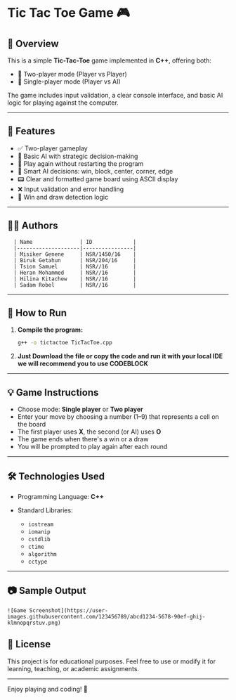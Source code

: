  
# Tic Tac Toe Game 🎮

## 📌 Overview

This is a simple **Tic-Tac-Toe** game implemented in **C++**, offering both:
- 👥 Two-player mode (Player vs Player)
- 🤖 Single-player mode (Player vs AI)

The game includes input validation, a clear console interface, and basic AI logic for playing against the computer.

---

## 📁 Features

- ✅ Two-player gameplay
- 🤖 Basic AI with strategic decision-making
- 🔁 Play again without restarting the program
- 🧠 Smart AI decisions: win, block, center, corner, edge
- 📟 Clear and formatted game board using ASCII display
- ❌ Input validation and error handling
- 🎯 Win and draw detection logic

---

## 👨‍💻 Authors

      | Name               | ID             |
      |--------------------|----------------|
      | Misiker Genene     | NSR/1450/16    |
      | Biruk Getahun      | NSR/204/16     |
      | Tsion Samuel       | NSR//16        |
      | Heran Mohammed     | NSR//16        |
      | Hilina Kitachew    | NSR//16        |
      | Sadam Robel        | NSR//16        |

---

## 🚀 How to Run

1. **Compile the program:**

   ```bash
   g++ -o tictactoe TicTacToe.cpp


2. **Just Download the file or copy the code and
run it with your local IDE we will recommend you to use CODEBLOCK**

---

## 💡 Game Instructions

* Choose mode: **Single player** or **Two player**
* Enter your move by choosing a number (1–9) that represents a cell on the board
* The first player uses **X**, the second (or AI) uses **O**
* The game ends when there's a win or a draw
* You will be prompted to play again after each round

---

## 🛠 Technologies Used

* Programming Language: **C++**
* Standard Libraries:

  * `iostream`
  * `iomanip`
  * `cstdlib`
  * `ctime`
  * `algorithm`
  * `cctype`

---

## 📷 Sample Output

```
![Game Screenshot](https://user-images.githubusercontent.com/123456789/abcd1234-5678-90ef-ghij-klmnopqrstuv.png)

```


## 📃 License

This project is for educational purposes. Feel free to use or modify it for learning, teaching, or academic assignments.

---


Enjoy playing and coding! 🚀

